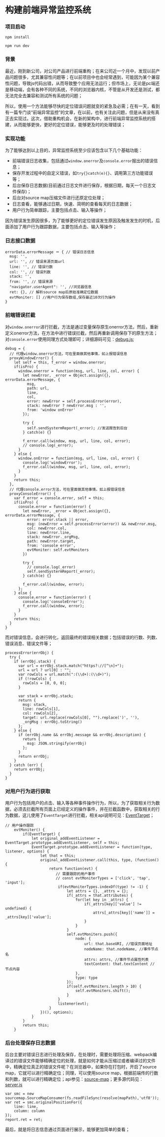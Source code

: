 # 构建前端异常监控系统

### 项目启动

```
npm install

npm run dev
```

### 背景

最近，刚到新公司，对公司产品进行前端重构；在来公司近一个月中，发现以前产品问题很多，尤其兼容性问题等；在以前项目中也会经常遇到，可能因为某个兼容性问题，导致js代码出错，从而导致整个应用无法运行；但市场上，无论是pc端还是移动端，会有各种不同的系统，不同的浏览器内核，不管是从开发还是测试，都无法完全去兼容和测试所有系统的问题；

所以，使用一个方法能够尽快的定位错误问题就变的紧急及必需；在有一天，看到有一篇专门谈“前端异常监控”的文章，在以前，也有关注此问题，但是从来没有真正去实现过。这次，借助重构机会，在新的架构中，进行前端异常监控系统的搭建，从而能够更快，更好的定位错误，能够更及时的处理错误；

### 实现功能

为了能够达到以上目的，异常监控系统至少应该包含以下几个基础功能：

- 前端错误日志收集，包括通过```window.onerror```及```console.error```报出的错误信息；
- 保存开发过程中的自定义错误，如```try{}catch(e){}```、调用第三方功能错误等；
- 后台保存日志数据(目前通过日志文件进行保存，根据日期，每天一个日志文件保存)；
- 后台对source map压缩文件进行还原定位处理；
- 日志查看，能够通过日期，快速、简明的查看每天的日志数据；
- 用户行为简单跟踪，主要包括点击、输入等操作；

因为错误发生原因很多，为了能够更好的定位错误发生原因及触发发生的时机，后面添加了用户行为跟踪数据，主要包括点击、输入等操作；

### 日志接口数据

```
errorData.errorMessage ＝ { // 错误日志信息
  msg: '',
  url: '', // 错误来源页面url
  line: '', // 错误行数
  col: '', // 错误列数
  stack: '',
  from: '', // 错误来源
  "navigator.userAgent": '', //浏览器信息
  ret: {}, // 解析source map后原始准确定位数据
  evtMoniter: [] //用户行为保存数组,保存最近10次行为操作
} 

```

### 前端错误拦截

对```window.onerror```进行拦截，方法是通过变量保存原生onerror方法，然后，重新定义onerror方法，在方法中进行错误拦截，然后再重新调用保存下的原生方法；对```console.error```使用同理方式处理即可；详细源码可见：[debug.js](https://github.com/pf12345/error-moniter/blob/master/debug.js);

```
debug = {
  // 代理window.onerror方法，可在里面做其他事情，如上报错误信息
  proxyWindowError() {
    let self = this, f_error = window.onerror;
    if(isPro) {
      window.onerror = function(msg, url, line, col, error) {
        let newError, _error = Object.assign({}, errorData.errorMessage, {
          msg,
          path: url,
          line,
          col,
          error: newError = self.processError(error),
          stack: newError ? newError.msg : '',
          from: 'window onError'
        });

        try {
          self.sendSystermReport(_error); //发送报告到后台
        } catch(e) {}

        f_error.call(window, msg, url, line, col, error);
        // console.log(_error);
      }
    } else {
      window.onError = function(msg, url, line, col, error) {
        console.log('windowError');
        f_error.call(window, msg, url, line, col, error);
      }
    }
    return this;
  },
  // 代理console.error方法，可在里面做其他事情，如上报错误信息
  proxyConsoleError() {
    var f_error = console.error, self = this;
    if(isPro) {
      console.error = function(error) {
        let newError, _error = Object.assign({}, errorData.errorMessage, {
          error: error.stack || error,
          msg: (newError = self.processError(error)) && newError.msg,
          col: newError.col,
          line: newError.line,
          stack: newError._orgMsg,
          path: newError.target,
          from: 'console error',
          evtMoniter: self.evtMoniters
        })

        try {
          // console.log(_error)
          self.sendSystermReport(_error);
        } catch(e) {}

        f_error.call(window, error);
      };
    } else {
      console.error = function(error) {
        console.log('consoleError');
        f_error.call(window, error);
      }
    }
    return this;
  }
}
```

而对错误信息，会进行转化，返回最终的错误相关数据；包括错误的行数、列数、错误消息、错误文件等；

```
processError(errObj) {
  try {
    if (errObj.stack) {
      var url = errObj.stack.match("https?://[^\n]+");
      url = url ? url[0] : "";
      var rowCols = url.match(":(\\d+):(\\d+)");
      if (!rowCols) {
        rowCols = [0, 0, 0];
      }

      var stack = errObj.stack;
      return {
        msg: stack,
        line: rowCols[1],
        col: rowCols[2],
        target: url.replace(rowCols[0], "").replace(')', ''),
        _orgMsg : errObj.toString()
      };
    } else {
      if (errObj.name && errObj.message && errObj.description) {
        return {
          msg: JSON.stringify(errObj)
        };
      }
      return errObj;
    }
  } catch (err) {
    return errObj;
  }
}
```

### 对用户行为进行获取

用户行为包括用户的点击、输入等各种事件操作行为，所以，为了获取相关行为数据，必须去拦截所有页面上已经定义的操作事件，并在拦截函数中，获取相关的行为数据，这儿使用了```EventTarget```进行拦截，相关api说明可见：[EventTarget](https://developer.mozilla.org/zh-CN/docs/Web/API/EventTarget)；

```
// 用户操作跟踪
	evtMoniter() {
		if(EventTarget) {
			let original_addEventListener = EventTarget.prototype.addEventListener, self = this;
			EventTarget.prototype.addEventListener = function(type, listener, options) {
				let that = this;
				original_addEventListener.call(this, type, (function() {
					return function(evt) {
					   // 需要跟踪的用户事件
					   // const evtMoniterTypes = ['click', 'tap', 'input']; 
						if(evtMoniterTypes.indexOf(type) != -1) {
							let attrs = {}, _attrs = {};
							if(_attrs = that.attributes) {
								for(let key in _attrs) {
									if(_attrs[key]['value'] != undefined) {
										attrs[_attrs[key]['name']] = _attrs[key]['value'];
									}
								}
							}
							self.evtMoniters.push({
								node: {
									url: that.baseURI, //错误页面地址
									nodeName: that.nodeName, //事件节点名
									attrs: attrs, //事件节点属性列表
									textContent: that.textContent // 节点内容
								},
								type: type
							});
							if(self.evtMoniters.length > 10) {
								self.evtMoniters.shift();
							}
						}
						listener(evt);
					}
				})(), options);
			}
		}
		return this;
	}
```

### 后台处理保存日志数据

后台主要对错误日志进行处理及保存，在处理时，需要处理将压缩、webpack编译过的错误文件能够精确定位的处理，就是如何才能从压缩过或者编译过的文件中，精确定位真正的错误文件呢？在浏览器中，如果你在打包时，开启了source map，它就可以进行精确定位；同理，可以使用source map，根据前端传的行数和列数，就可以进行精确定位；api参见：[source-map](https://www.npmjs.com/package/source-map)；更多源代码见：[server.js](https://github.com/pf12345/error-moniter/blob/master/server/server.js)

```
var smc = new sourcemap.SourceMapConsumer(fs.readFileSync(resolve(mapPath),'utf8'));
var ret = smc.originalPositionFor({
	line: line,
	column: column
});
report.ret = ret;
```

最后，就是将日志信息通过页面进行展示，能够更加简单的查看；
